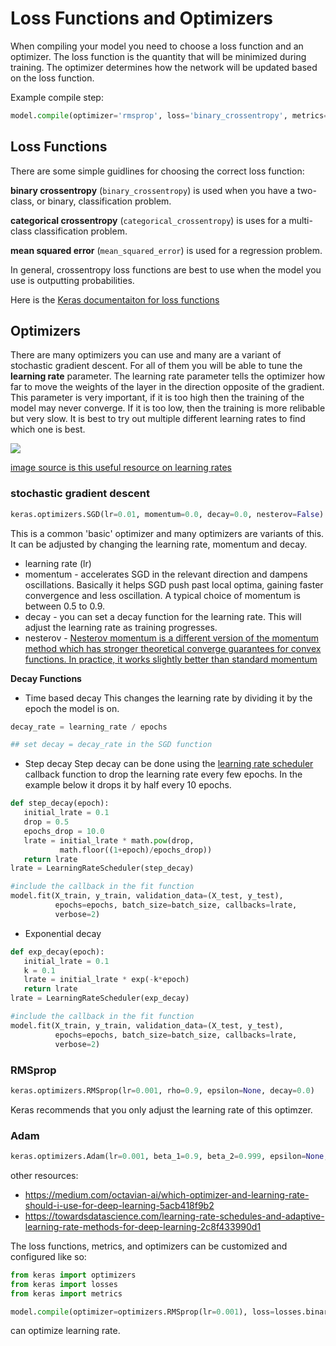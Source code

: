 # Loss Functions and Optimizers

When compiling your model you need to choose a loss function and an optimizer. The loss function is the quantity that will be minimized during training. The optimizer determines how the network will be updated based on the loss function. 

Example compile step:
```python
model.compile(optimizer='rmsprop', loss='binary_crossentropy', metrics=['accuracy'])
```

## Loss Functions

There are some simple guidlines for choosing the correct loss function:

**binary crossentropy** (`binary_crossentropy`) is used when you have a two-class, or binary, classification problem. 

**categorical crossentropy** (`categorical_crossentropy`) is uses for a multi-class classification problem. 

**mean squared error** (`mean_squared_error`) is used for a regression problem. 

In general, crossentropy loss functions are best to use when the model you use is outputting probabilities. 

Here is the [Keras documentaiton for loss functions](https://keras.io/losses/)


## Optimizers

There are many optimizers you can use and many are a variant of stochastic gradient descent. For all of them you will be able to tune the **learning rate** parameter. The learning rate parameter tells the optimizer how far to move the weights of the layer in the direction opposite of the gradient. This parameter is very important, if it is too high then the training of the model may never converge. If it is too low, then the training is more relibable but very slow. It is best to try out multiple different learning rates to find which one is best. 

![](https://cdn-images-1.medium.com/max/800/1*EP8stDFdu_OxZFGimCZRtQ.jpeg)

[image source is this useful resource on learning rates](https://towardsdatascience.com/estimating-optimal-learning-rate-for-a-deep-neural-network-ce32f2556ce0)

### stochastic gradient descent

```python
keras.optimizers.SGD(lr=0.01, momentum=0.0, decay=0.0, nesterov=False)
```

This is a common 'basic' optimizer and many optimizers are variants of this. It can be adjusted by changing the learning rate, momentum and decay.

* learning rate (lr) 
* momentum - accelerates SGD in the relevant direction and dampens oscillations. Basically it helps SGD push past local optima, gaining faster convergence and less oscillation. A typical choice of momentum is between 0.5 to 0.9.
* decay - you can set a decay function for the learning rate. This will adjust the learning rate as training progresses.
* nesterov - [Nesterov momentum is a different version of the momentum method which has stronger theoretical converge guarantees for convex functions. In practice, it works slightly better than standard momentum](https://towardsdatascience.com/learning-rate-schedules-and-adaptive-learning-rate-methods-for-deep-learning-2c8f433990d1)

**Decay Functions**
* Time based decay
This changes the learning rate by dividing it by the epoch the model is on. 
```python
decay_rate = learning_rate / epochs

## set decay = decay_rate in the SGD function
```
* Step decay 
Step decay can be done using the [learning rate scheduler](https://keras.io/callbacks/#learningratescheduler) callback function to drop the learning rate every few epochs. In the example below it drops it by half every 10 epochs. 

```python
def step_decay(epoch):
   initial_lrate = 0.1
   drop = 0.5
   epochs_drop = 10.0
   lrate = initial_lrate * math.pow(drop,  
           math.floor((1+epoch)/epochs_drop))
   return lrate
lrate = LearningRateScheduler(step_decay)

#include the callback in the fit function
model.fit(X_train, y_train, validation_data=(X_test, y_test), 
          epochs=epochs, batch_size=batch_size, callbacks=lrate, 
          verbose=2)
```

* Exponential decay
```python
def exp_decay(epoch):
   initial_lrate = 0.1
   k = 0.1
   lrate = initial_lrate * exp(-k*epoch)
   return lrate
lrate = LearningRateScheduler(exp_decay)

#include the callback in the fit function
model.fit(X_train, y_train, validation_data=(X_test, y_test), 
          epochs=epochs, batch_size=batch_size, callbacks=lrate, 
          verbose=2)
```

### RMSprop
```python
keras.optimizers.RMSprop(lr=0.001, rho=0.9, epsilon=None, decay=0.0)
```

Keras recommends that you only adjust the learning rate of this optimzer. 

### Adam
```python
keras.optimizers.Adam(lr=0.001, beta_1=0.9, beta_2=0.999, epsilon=None, decay=0.0, amsgrad=False)
```





other resources:
* https://medium.com/octavian-ai/which-optimizer-and-learning-rate-should-i-use-for-deep-learning-5acb418f9b2
* https://towardsdatascience.com/learning-rate-schedules-and-adaptive-learning-rate-methods-for-deep-learning-2c8f433990d1







The loss functions, metrics, and optimizers can be customized and configured like so:
```python
from keras import optimizers
from keras import losses
from keras import metrics

model.compile(optimizer=optimizers.RMSprop(lr=0.001), loss=losses.binary_crossentropy, metrics=[metrics.binary_accuracy])
```

can optimize learning rate. 
